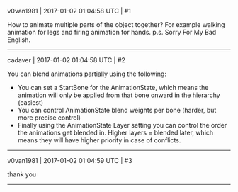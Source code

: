 v0van1981 | 2017-01-02 01:04:58 UTC | #1

How to animate multiple parts of the object together? For example  walking animation for legs and firing animation for hands.
p.s. Sorry For My Bad English.

-------------------------

cadaver | 2017-01-02 01:04:58 UTC | #2

You can blend animations partially using the following:

- You can set a StartBone for the AnimationState, which means the animation will only be applied from that bone onward in the hierarchy (easiest)
- You can control AnimationState blend weights per bone (harder, but more precise control)
- Finally using the AnimationState Layer setting you can control the order the animations get blended in. Higher layers = blended later, which means they will have higher priority in case of conflicts.

-------------------------

v0van1981 | 2017-01-02 01:04:59 UTC | #3

thank you

-------------------------

